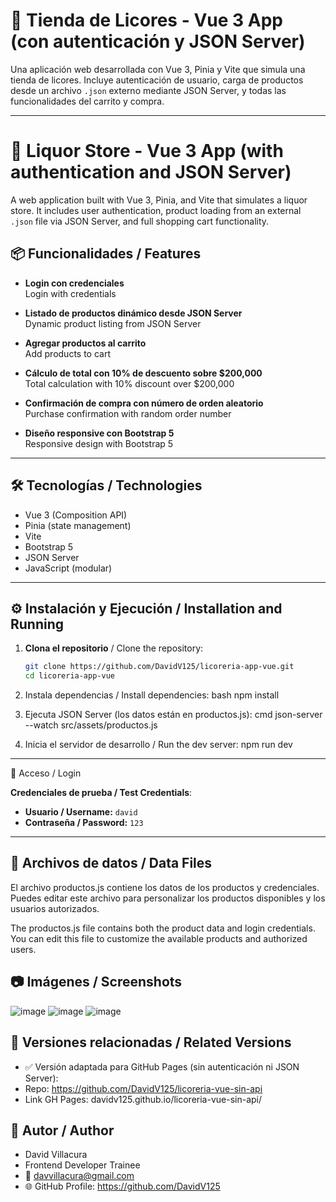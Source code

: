 # 🍷 Tienda de Licores - Vue 3 App (con autenticación y JSON Server)

Una aplicación web desarrollada con Vue 3, Pinia y Vite que simula una tienda de licores. Incluye autenticación de usuario, carga de productos desde un archivo `.json` externo mediante JSON Server, y todas las funcionalidades del carrito y compra.

---

# 🍷 Liquor Store - Vue 3 App (with authentication and JSON Server)

A web application built with Vue 3, Pinia, and Vite that simulates a liquor store. It includes user authentication, product loading from an external `.json` file via JSON Server, and full shopping cart functionality.

## 📦 Funcionalidades / Features

- **Login con credenciales**  
  Login with credentials

- **Listado de productos dinámico desde JSON Server**  
  Dynamic product listing from JSON Server

- **Agregar productos al carrito**  
  Add products to cart

- **Cálculo de total con 10% de descuento sobre $200,000**  
  Total calculation with 10% discount over $200,000

- **Confirmación de compra con número de orden aleatorio**  
  Purchase confirmation with random order number

- **Diseño responsive con Bootstrap 5**  
  Responsive design with Bootstrap 5


---

## 🛠️ Tecnologías / Technologies

- Vue 3 (Composition API)
- Pinia (state management)
- Vite
- Bootstrap 5
- JSON Server
- JavaScript (modular)

---

## ⚙️ Instalación y Ejecución / Installation and Running

1. **Clona el repositorio** / Clone the repository:
   ```bash
   git clone https://github.com/DavidV125/licoreria-app-vue.git
   cd licoreria-app-vue
2. Instala dependencias / Install dependencies:
  bash
  npm install

3. Ejecuta JSON Server (los datos están en productos.js):
  cmd json-server --watch src/assets/productos.js 

4. Inicia el servidor de desarrollo / Run the dev server:
  npm run dev
---

🔐 Acceso / Login

**Credenciales de prueba / Test Credentials**:

- **Usuario / Username:** `david`  
- **Contraseña / Password:** `123`

---

## 📁 Archivos de datos / Data Files
El archivo productos.js contiene los datos de los productos y credenciales. Puedes editar este archivo para personalizar los productos disponibles y los usuarios autorizados.

The productos.js file contains both the product data and login credentials. You can edit this file to customize the available products and authorized users.

## 📷 Imágenes / Screenshots

![image](https://github.com/user-attachments/assets/1b506efe-2cb7-46b8-9c50-51a2053204f4)
![image](https://github.com/user-attachments/assets/a4517440-563c-46ae-be87-5164198f6d6d)
![image](https://github.com/user-attachments/assets/63107e1f-cd60-4392-842d-50dfa4e77286)

## 🔗 Versiones relacionadas / Related Versions
- ✅ Versión adaptada para GitHub Pages (sin autenticación ni JSON Server):
- Repo: https://github.com/DavidV125/licoreria-vue-sin-api
- Link GH Pages: davidv125.github.io/licoreria-vue-sin-api/

## 👤 Autor / Author
- David Villacura
- Frontend Developer Trainee
- 📧 davvillacura@gmail.com
- 🌐 GitHub Profile: https://github.com/DavidV125

